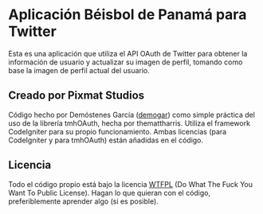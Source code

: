 <!-- -*- markdown -*- -->
# Aplicaci&oacute;n B&eacute;isbol de Panam&aacute; para Twitter

Esta es una aplicaci&oacute;n que utiliza el API OAuth de Twitter para obtener la informaci&oacute;n de usuario y actualizar su imagen de perfil, tomando como base la imagen de perfil actual del usuario.

## Creado por Pixmat Studios

C&oacute;digo hecho por Dem&oacute;stenes Garc&iacute;a ([demogar](http://www.demogar.com)) como simple pr&aacute;ctica del uso de la librer&iacute;a tmhOAuth, hecha por themattharris. Utiliza el framework CodeIgniter para su propio funcionamiento. Ambas licencias (para CodeIgniter y para tmhOAuth) est&aacute;n a&ntilde;adidas en el c&oacute;digo.

## Licencia

Todo el c&oacute;digo propio est&aacute; bajo la licencia [WTFPL](http://sam.zoy.org/wtfpl/) (Do What The Fuck You Want To Public License). Hagan lo que quieran con el c&oacute;digo, preferiblemente aprender algo (si es posible).